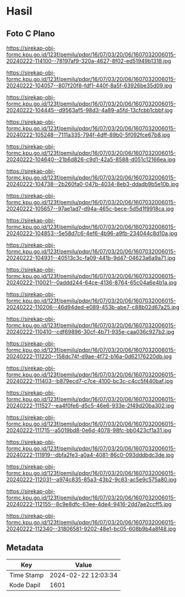 # Hasil

## Foto C Plano

https://sirekap-obj-formc.kpu.go.id/123f/pemilu/pdpr/16/07/03/20/06/1607032006015-20240222-114100--78197af9-320a-4627-8f02-ed51949b1318.jpg

https://sirekap-obj-formc.kpu.go.id/123f/pemilu/pdpr/16/07/03/20/06/1607032006015-20240222-104057--807f20f8-fdf1-440f-8a5f-63926be35d09.jpg

https://sirekap-obj-formc.kpu.go.id/123f/pemilu/pdpr/16/07/03/20/06/1607032006015-20240222-104445--d9563af5-98d3-4a89-a5fd-13cfcbb1cbbf.jpg

https://sirekap-obj-formc.kpu.go.id/123f/pemilu/pdpr/16/07/03/20/06/1607032006015-20240222-105248--7111a335-794f-4dff-89b0-5f092fce67b8.jpg

https://sirekap-obj-formc.kpu.go.id/123f/pemilu/pdpr/16/07/03/20/06/1607032006015-20240222-104640--21b6d826-c9d1-42a5-8588-d051c12166ea.jpg

https://sirekap-obj-formc.kpu.go.id/123f/pemilu/pdpr/16/07/03/20/06/1607032006015-20240222-104738--2b260fa0-047b-4034-8eb3-ddadb9b5e10b.jpg

https://sirekap-obj-formc.kpu.go.id/123f/pemilu/pdpr/16/07/03/20/06/1607032006015-20240222-105657--97ae1ad7-d94a-465c-bece-5d5d1f9918ca.jpg

https://sirekap-obj-formc.kpu.go.id/123f/pemilu/pdpr/16/07/03/20/06/1607032006015-20240222-104853--5e58d7c6-4ef6-4b96-a9fb-234044c8d10a.jpg

https://sirekap-obj-formc.kpu.go.id/123f/pemilu/pdpr/16/07/03/20/06/1607032006015-20240222-104931--40513c3c-fa09-441b-9d47-04623a6a9a71.jpg

https://sirekap-obj-formc.kpu.go.id/123f/pemilu/pdpr/16/07/03/20/06/1607032006015-20240222-110021--0addd244-64ce-4136-8764-65c04a6e4b1a.jpg

https://sirekap-obj-formc.kpu.go.id/123f/pemilu/pdpr/16/07/03/20/06/1607032006015-20240222-110206--46d94ded-e089-453b-abe7-c88b02d67a25.jpg

https://sirekap-obj-formc.kpu.go.id/123f/pemilu/pdpr/16/07/03/20/06/1607032006015-20240222-110410--cdf69896-30cf-4b71-935e-caa036c927b2.jpg

https://sirekap-obj-formc.kpu.go.id/123f/pemilu/pdpr/16/07/03/20/06/1607032006015-20240222-111220--158dc74f-d9ae-4f72-b16a-0d62176220db.jpg

https://sirekap-obj-formc.kpu.go.id/123f/pemilu/pdpr/16/07/03/20/06/1607032006015-20240222-111403--b879ecd7-c7ce-4100-bc3c-c4cc5f440baf.jpg

https://sirekap-obj-formc.kpu.go.id/123f/pemilu/pdpr/16/07/03/20/06/1607032006015-20240222-111527--ea4f0fe6-d5c5-46e6-933e-2f49d20ba302.jpg

https://sirekap-obj-formc.kpu.go.id/123f/pemilu/pdpr/16/07/03/20/06/1607032006015-20240222-111715--a5019bd8-0e6d-4078-98fc-bb0423cf1a31.jpg

https://sirekap-obj-formc.kpu.go.id/123f/pemilu/pdpr/16/07/03/20/06/1607032006015-20240222-111919--dbfa2fe3-a0a4-4081-86c0-093dddbdc3de.jpg

https://sirekap-obj-formc.kpu.go.id/123f/pemilu/pdpr/16/07/03/20/06/1607032006015-20240222-112031--a974c835-85a3-43b2-9c83-ac5e9c575a80.jpg

https://sirekap-obj-formc.kpu.go.id/123f/pemilu/pdpr/16/07/03/20/06/1607032006015-20240222-112155--8c9e8dfc-63ee-4de4-9416-2dd7ae2ccff5.jpg

https://sirekap-obj-formc.kpu.go.id/123f/pemilu/pdpr/16/07/03/20/06/1607032006015-20240222-112340--31806581-9202-48e1-bc05-608b9b4a8f48.jpg


## Metadata

| Key        | Value               |
| ---------- | ------------------- |
| Time Stamp | 2024-02-22 12:03:34 |
| Kode Dapil | 1601                |



